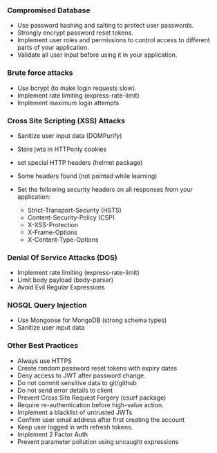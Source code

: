 ### **Compromised Database**

- Use password hashing and salting to protect user passwords.
- Strongly encrypt password reset tokens.
- Implement user roles and permissions to control access to different parts of your application.
- Validate all user input before using it in your application.

### **Brute force attacks**

- Use bcrypt (to make login requests slow).
- Implement rate limiting (express-rate-limit)
- Implement maximum login attempts

### **Cross Site Scripting (XSS) Attacks**

- Sanitize user input data (DOMPurify)
- Store jwts in HTTPonly cookies
- set special HTTP headers (helmet package)

- Some headers found (not pointed while learning)
- Set the following security headers on all responses from your application:
  - Strict-Transport-Security (HSTS)
  - Content-Security-Policy (CSP)
  - X-XSS-Protection
  - X-Frame-Options
  - X-Content-Type-Options

### **Denial Of Service Attacks (DOS)**

- Implement rate limiting (express-rate-limit)
- Limit body payload (body-parser)
- Avoid Evil Regular Expressions

### **NOSQL Query Injection**

- Use Mongoose for MongoDB (strong schema types)
- Sanitize user input data

### **Other Best Practices**

- Always use HTTPS
- Create random password reset tokens with expiry dates
- Deny access to JWT after password change.
- Do not commit sensitive data to git/github
- Do not send error details to client
- Prevent Cross Site Request Forgery (csurf package)
- Require re-authentication before high-value action.
- Implement a blacklist of untrusted JWTs
- Confirm user email address after first creating the account
- Keep user logged in with refresh tokens.
- Implement 2 Factor Auth
- Prevent parameter pollution using uncaught expressions
